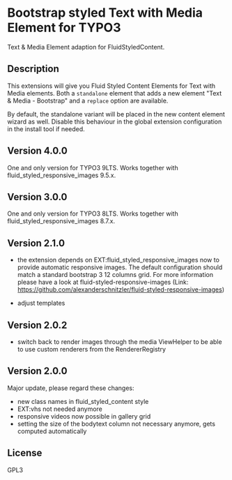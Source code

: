 # Bootstrap styled Text with Media Element for TYPO3

Text & Media Element adaption for FluidStyledContent.

## Description

This extensions will give you Fluid Styled Content Elements for
Text with Media elements. Both a `standalone` element that adds a new element
"Text & Media - Bootstrap" and a `replace` option are available.

By default, the standalone variant will be placed in the new content 
element wizard as well. Disable this behaviour in the global extension 
configuration in the install tool if needed.

## Version 4.0.0

One and only version for TYPO3 9LTS. Works together with fluid_styled_responsive_images 9.5.x.

## Version 3.0.0

One and only version for TYPO3 8LTS. Works together with fluid_styled_responsive_images 8.7.x.

## Version 2.1.0

* the extension depends on EXT:fluid_styled_responsive_images now to provide
  automatic responsive images. The default configuration should match a standard
  bootstrap 3 12 columns grid. For more information please have a look at
  fluid-styled-responsive-images (Link: https://github.com/alexanderschnitzler/fluid-styled-responsive-images)

* adjust templates

## Version 2.0.2

* switch back to render images through the media ViewHelper to be able to use
  custom renderers from the RendererRegistry

## Version 2.0.0

Major update, please regard these changes:
- new class names in fluid_styled_content style
- EXT:vhs not needed anymore
- responsive videos now possible in gallery grid
- setting the size of the bodytext column not necessary anymore, gets computed automatically

## License

GPL3
